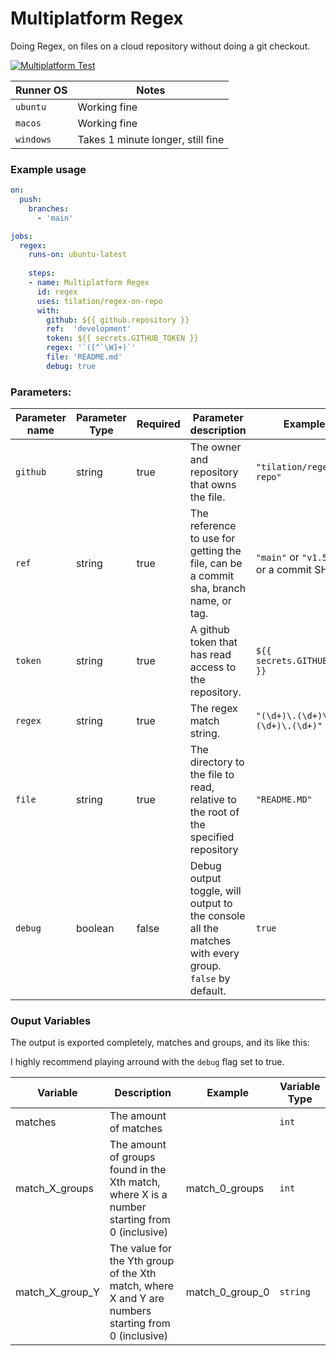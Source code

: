 # Multiplatform Regex

Doing Regex, on files on a cloud repository without doing a git checkout.

[![Multiplatform Test](https://github.com/Tilation/regex-on-repo/actions/workflows/main.yml/badge.svg)](https://github.com/Tilation/regex-on-repo/actions/workflows/main.yml)


Runner OS | Notes
---|---
`ubuntu` | Working fine
`macos` | Working fine
`windows` | Takes 1 minute longer, still fine

### Example usage

```yaml
on:
  push:
    branches:
      - 'main'

jobs:
  regex:
    runs-on: ubuntu-latest
   
    steps:
    - name: Multiplatform Regex
      id: regex
      uses: tilation/regex-on-repo
      with:
        github: ${{ github.repository }}
        ref:  'development'
        token: ${{ secrets.GITHUB_TOKEN }}
        regex: '`([^`\W]+)`'
        file: 'README.md'
        debug: true
```


### Parameters:

| Parameter name | Parameter Type |Required | Parameter description | Examples |
|---            |---        |---    |---                                      |---|
| `github`      | string    | true  | The owner and repository that owns the file. | `"tilation/regex-on-repo"` |
| `ref`         | string    | true  | The reference to use for getting the file, can be a commit sha, branch name, or tag.| `"main"` or `"v1.5.3.2"` or a commit SHA |
| `token`       | string    | true  | A github token that has read access to the repository.| `${{ secrets.GITHUB_TOKEN }}` |
| `regex`       | string    | true  | The regex match string. | `"(\d+)\.(\d+)\.(\d+)\.(\d+)"` |
| `file`        | string    | true  | The directory to the file to read, relative to the root of the specified repository | `"README.MD"` |
| `debug`       | boolean   | false | Debug output toggle, will output to the console all the matches with every group. `false` by default. | `true` |


### Ouput Variables

The output is exported completely, matches and groups, and its like this:

I highly recommend playing arround with the `debug` flag set to true.

| Variable | Description | Example | Variable Type|
|---|---|---|---|
| matches | The amount of matches | | `int`
| match_X_groups | The amount of groups found in the Xth match, where X is a number starting from 0 (inclusive) | match_0_groups | `int`
| match_X_group_Y | The value for the Yth group of the Xth match, where X and Y are numbers starting from 0 (inclusive) | match_0_group_0 | `string`

